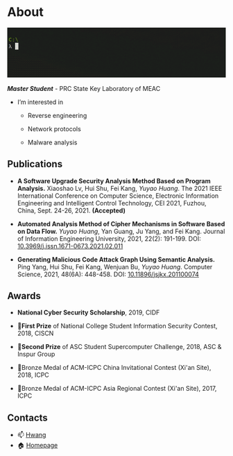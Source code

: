 # About
[![img](whoami.gif)](https://rruzi.github.io)

**_Master Student_** - PRC State Key Laboratory of MEAC

- I’m interested in 
  + Reverse engineering
  
  + Network protocols
  
  + Malware analysis

## Publications

+ **A Software Upgrade Security Analysis Method Based on Program Analysis.** Xiaoshao Lv, Hui Shu, Fei Kang, _Yuyao Huang_. The 2021 IEEE International Conference on Computer Science, Electronic Information Engineering and Intelligent Control Technology, CEI 2021, Fuzhou, China, Sept. 24-26, 2021. **(Accepted)**

+ **Automated Analysis Method of Cipher Mechanisms in Software Based on Data Flow.** _Yuyao Huang_, Yan Guang, Ju Yang, and Fei Kang. Journal of Information Engineering University, 2021, 22(2): 191-199. DOI: [10.3969/j.issn.1671-0673.2021.02.011](http://dx.doi.org/10.3969/j.issn.1671-0673.2021.02.011)

+ **Generating Malicious Code Attack Graph Using Semantic Analysis.** Ping Yang, Hui Shu, Fei Kang, Wenjuan Bu, _Yuyao Huang_. Computer Science, 2021, 48(6A): 448-458. DOI: [10.11896/jsjkx.201100074](http://dx.doi.org/10.11896/jsjkx.201100074)

## Awards

+ **National Cyber Security Scholarship**, 2019, CIDF

+ 🥇**First Prize** of National College Student Information Security Contest, 2018, CISCN

+ 🥈**Second Prize** of ASC Student Supercomputer Challenge, 2018, ASC & Inspur Group

+ 🥉Bronze Medal of ACM-ICPC China Invitational Contest (Xi'an Site), 2018, ICPC

+ 🥉Bronze Medal of ACM-ICPC Asia Regional Contest (Xi'an Site), 2017, ICPC

## Contacts

- 📫 [Hwang](mailto:yyhuang_ieu@163.com)
- 🏠 [Homepage](https://rruzi.github.io/)

<!---
RrUZi/RrUZi is a ✨ special ✨ repository because its `README.md` (this file) appears on your GitHub profile.
You can click the Preview link to take a look at your changes.
--->
